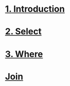 # [1. Introduction](https://github.com/yangshiteng/StatQuest-Study-Notes/blob/main/SQL/Introduction.md)
# [2. Select](https://github.com/yangshiteng/StatQuest-Study-Notes/blob/main/SQL/select.md)
# [3. Where](https://github.com/yangshiteng/StatQuest-Study-Notes/blob/main/SQL/where.md)

# [Join](https://github.com/yangshiteng/StatQuest-Study-Notes/blob/main/Notes/SQL_join.md)

